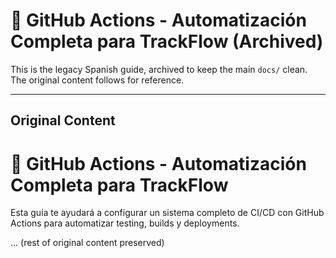# 🔄 GitHub Actions - Automatización Completa para TrackFlow (Archived)

This is the legacy Spanish guide, archived to keep the main `docs/` clean. The original content follows for reference.

---

## Original Content

# 🔄 GitHub Actions - Automatización Completa para TrackFlow

Esta guía te ayudará a configurar un sistema completo de CI/CD con GitHub Actions para automatizar testing, builds y deployments.

... (rest of original content preserved)
